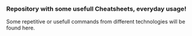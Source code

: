 ### Repository with some usefull Cheatsheets, everyday usage!
Some repetitive or usefull commands from different technologies will be found here.
